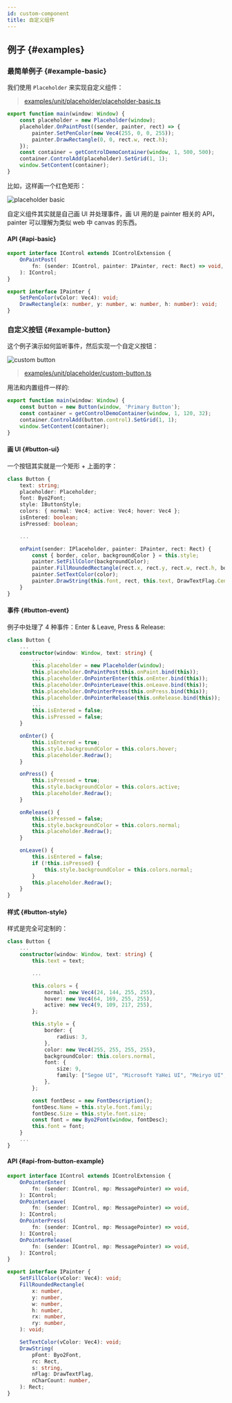 ```yaml
---
id: custom-component
title: 自定义组件
---
```


## 例子 {#examples}

### 最简单例子 {#example-basic}

我们使用 `Placeholder` 来实现自定义组件：

> [examples/unit/placeholder/placeholder-basic.ts](https://github.com/qber-soft/Ave-Nodejs/blob/main/Code/Avernakis%20Nodejs/Test-Nodejs/examples/unit/placeholder/placeholder-basic.ts)

```ts {3}
export function main(window: Window) {
    const placeholder = new Placeholder(window);
    placeholder.OnPaintPost((sender, painter, rect) => {
        painter.SetPenColor(new Vec4(255, 0, 0, 255));
        painter.DrawRectangle(0, 0, rect.w, rect.h);
    });
    const container = getControlDemoContainer(window, 1, 500, 500);
    container.ControlAdd(placeholder).SetGrid(1, 1);
    window.SetContent(container);
}
```

比如，这样画一个红色矩形：

![placeholder basic](./assets/placeholder-basic.png)

自定义组件其实就是自己画 UI 并处理事件，画 UI 用的是 painter 相关的 API，painter 可以理解为类似 web 中 canvas 的东西。

#### API {#api-basic}

```ts
export interface IControl extends IControlExtension {
    OnPaintPost(
        fn: (sender: IControl, painter: IPainter, rect: Rect) => void,
    ): IControl;
}

export interface IPainter {
    SetPenColor(vColor: Vec4): void;
    DrawRectangle(x: number, y: number, w: number, h: number): void;
}
```

### 自定义按钮 {#example-button}

这个例子演示如何监听事件，然后实现一个自定义按钮：

![custom button](./assets/custom-button.gif)

> [examples/unit/placeholder/custom-button.ts](https://github.com/qber-soft/Ave-Nodejs/blob/main/Code/Avernakis%20Nodejs/Test-Nodejs/examples/unit/placeholder/custom-button.ts)

用法和内置组件一样的:

```ts
export function main(window: Window) {
    const button = new Button(window, 'Primary Button');
    const container = getControlDemoContainer(window, 1, 120, 32);
    container.ControlAdd(button.control).SetGrid(1, 1);
    window.SetContent(container);
}
```

#### 画 UI {#button-ui}

一个按钮其实就是一个矩形 + 上面的字：

```ts {14-17}
class Button {
	text: string;
	placeholder: Placeholder;
	font: Byo2Font;
	style: IButtonStyle;
	colors: { normal: Vec4; active: Vec4; hover: Vec4 };
	isEntered: boolean;
	isPressed: boolean;

	...

	onPaint(sender: IPlaceholder, painter: IPainter, rect: Rect) {
		const { border, color, backgroundColor } = this.style;
		painter.SetFillColor(backgroundColor);
		painter.FillRoundedRectangle(rect.x, rect.y, rect.w, rect.h, border.radius, border.radius);
		painter.SetTextColor(color);
		painter.DrawString(this.font, rect, this.text, DrawTextFlag.Center | DrawTextFlag.VCenter, this.text.length);
	}
}
```

#### 事件 {#button-event}

例子中处理了 4 种事件：Enter & Leave, Press & Release:

```ts {7-10}
class Button {
    ...
	constructor(window: Window, text: string) {
        ...
		this.placeholder = new Placeholder(window);
		this.placeholder.OnPaintPost(this.onPaint.bind(this));
		this.placeholder.OnPointerEnter(this.onEnter.bind(this));
		this.placeholder.OnPointerLeave(this.onLeave.bind(this));
		this.placeholder.OnPointerPress(this.onPress.bind(this));
		this.placeholder.OnPointerRelease(this.onRelease.bind(this));
        ...
		this.isEntered = false;
		this.isPressed = false;
	}

	onEnter() {
		this.isEntered = true;
		this.style.backgroundColor = this.colors.hover;
		this.placeholder.Redraw();
	}

	onPress() {
		this.isPressed = true;
		this.style.backgroundColor = this.colors.active;
		this.placeholder.Redraw();
	}

	onRelease() {
		this.isPressed = false;
		this.style.backgroundColor = this.colors.normal;
		this.placeholder.Redraw();
	}

	onLeave() {
		this.isEntered = false;
		if (!this.isPressed) {
			this.style.backgroundColor = this.colors.normal;
		}
		this.placeholder.Redraw();
	}
}
```

#### 样式 {#button-style}

样式是完全可定制的：

```ts {14}
class Button {
	...
	constructor(window: Window, text: string) {
		this.text = text;

        ...

		this.colors = {
			normal: new Vec4(24, 144, 255, 255),
			hover: new Vec4(64, 169, 255, 255),
			active: new Vec4(9, 109, 217, 255),
		};

		this.style = {
			border: {
				radius: 3,
			},
			color: new Vec4(255, 255, 255, 255),
			backgroundColor: this.colors.normal,
			font: {
				size: 9,
				family: ["Segoe UI", "Microsoft YaHei UI", "Meiryo UI", "SimSun-ExtB"],
			},
		};

		const fontDesc = new FontDescription();
		fontDesc.Name = this.style.font.family;
		fontDesc.Size = this.style.font.size;
		const font = new Byo2Font(window, fontDesc);
		this.font = font;
	}
    ...
}
```

#### API {#api-from-button-example}

```ts
export interface IControl extends IControlExtension {
    OnPointerEnter(
        fn: (sender: IControl, mp: MessagePointer) => void,
    ): IControl;
    OnPointerLeave(
        fn: (sender: IControl, mp: MessagePointer) => void,
    ): IControl;
    OnPointerPress(
        fn: (sender: IControl, mp: MessagePointer) => void,
    ): IControl;
    OnPointerRelease(
        fn: (sender: IControl, mp: MessagePointer) => void,
    ): IControl;
}

export interface IPainter {
    SetFillColor(vColor: Vec4): void;
    FillRoundedRectangle(
        x: number,
        y: number,
        w: number,
        h: number,
        rx: number,
        ry: number,
    ): void;

    SetTextColor(vColor: Vec4): void;
    DrawString(
        pFont: Byo2Font,
        rc: Rect,
        s: string,
        nFlag: DrawTextFlag,
        nCharCount: number,
    ): Rect;
}
```
